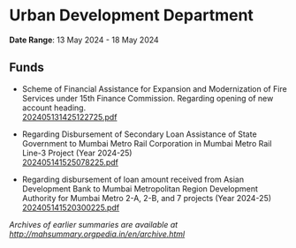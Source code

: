 # Urban Development Department

**Date Range**: 13 May 2024 - 18 May 2024


## Funds
- Scheme of Financial Assistance for Expansion and Modernization of Fire Services under 15th Finance Commission. Regarding opening of new account heading.\
  [202405131425122725.pdf](https://gr.maharashtra.gov.in/Site/Upload/Government%20Resolutions/English/202405131425122725.pdf)

- Regarding Disbursement of Secondary Loan Assistance of State Government to Mumbai Metro Rail Corporation in Mumbai Metro Rail Line-3 Project (Year 2024-25)\
  [202405141525078225.pdf](https://gr.maharashtra.gov.in/Site/Upload/Government%20Resolutions/English/202405141525078225.pdf)

- Regarding disbursement of loan amount received from Asian Development Bank to Mumbai Metropolitan Region Development Authority for Mumbai Metro 2-A, 2-B, and 7 projects (Year 2024-25)\
  [202405141520300225.pdf](https://gr.maharashtra.gov.in/Site/Upload/Government%20Resolutions/English/202405141520300225.pdf)


*Archives of earlier summaries are available at http://mahsummary.orgpedia.in/en/archive.html*
